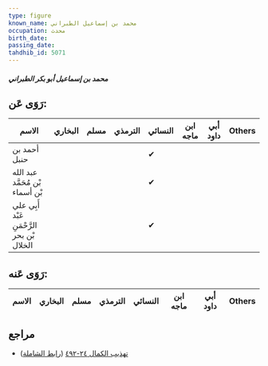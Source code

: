```yaml
---
type: figure
known_name: محمد بن إسماعيل الطبراني
occupation: محدث
birth_date:
passing_date:
tahdhib_id: 5071
---
```

##### محمد بن إسماعيل أبو بكر الطبراني

## رَوَى عَن:
| الاسم                                      | البخاري | مسلم | الترمذي | النسائي | ابن ماجه | أبي داود | Others |
| ------------------------------------------ | ------- | ---- | ------- | ------- | -------- | -------- | ------ |
| أحمد بن حنبل                               |         |      |         | ✔       |          |          |        |
| عبد الله بْن مُحَمَّد بْن أسماء            |         |      |         | ✔       |          |          |        |
| أَبِي علي عَبْد الرَّحْمَنِ بْن بحر الخلال |         |      |         | ✔       |          |          |        |
## رَوَى عَنه:
| الاسم | البخاري | مسلم | الترمذي | النسائي | ابن ماجه | أبي داود | Others |
| ----- | ------- | ---- | ------- | ------- | -------- | -------- | ------ |
## مراجع
- [تهذيب الكمال ٢٤-٤٩٢](obsidian://open?vault=Tahdhib-al-Kamal&file=Figures/٥٠٧١-محمد%20بن%20إسماعيل%20أبو%20بكر%20الطبراني) ([رابط الشاملة](https://shamela.ws/book/3722/13004))